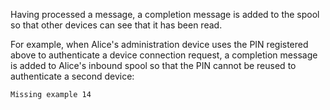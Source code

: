
Having processed a message, a completion message is added to the spool so that other devices 
can see that it has been read.

For example, when Alice's administration device uses the PIN registered above to 
authenticate a device connection request, a completion message is added to Alice's 
inbound spool so that the PIN cannot be reused to authenticate a second device:


~~~~
Missing example 14
~~~~



